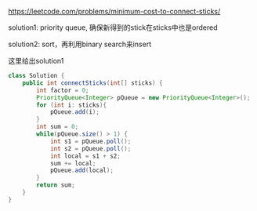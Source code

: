 https://leetcode.com/problems/minimum-cost-to-connect-sticks/

solution1: priority queue, 确保新得到的stick在sticks中也是ordered

solution2: sort，再利用binary search来insert

这里给出solution1

```java
class Solution {
    public int connectSticks(int[] sticks) {
        int factor = 0;
        PriorityQueue<Integer> pQueue = new PriorityQueue<Integer>();
        for (int i: sticks){
            pQueue.add(i);
        }
        int sum = 0;
        while(pQueue.size() > 1) {
            int s1 = pQueue.poll();
            int s2 = pQueue.poll();
            int local = s1 + s2;
            sum += local;
            pQueue.add(local);
        }
        return sum;
    }
}
```